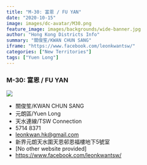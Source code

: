 ```yaml
---
title: "M-30: 富恩 / FU YAN"
date: "2020-10-15"
image: images/dc-avatar/M30.png
feature_image: images/backgrounds/wide-banner.jpg
author: "Hong Kong Districts Info"
summary: "關俊笙/KWAN CHUN SANG"
iframe: "https://www.facebook.com/leonkwantsw/"
categories: ["New Territories"]
tags: ["Yuen Long"]
---
```


### M-30: 富恩 / FU YAN  
![](/images/dc-avatar/M30.png)  

 - 關俊笙/KWAN CHUN SANG  
 - 元朗區/Yuen Long  
 - 天水連線/TSW Connection  
 - 5714 8371  
 - leonkwan.hk@gmail.com  
 - 新界元朗天水圍天恩邨恩福樓地下5號室  
 - [No other website provided]  
 - https://www.facebook.com/leonkwantsw/
